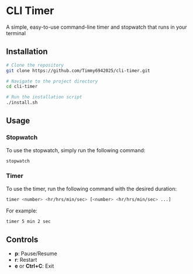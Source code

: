 # CLI Timer

A simple, easy-to-use command-line timer and stopwatch that runs in your terminal

## Installation

```bash
# Clone the repository
git clone https://github.com/Timmy6942025/cli-timer.git

# Navigate to the project directory
cd cli-timer

# Run the installation script
./install.sh
```

## Usage

### Stopwatch

To use the stopwatch, simply run the following command:

```bash
stopwatch
```

### Timer

To use the timer, run the following command with the desired duration:

```bash
timer <number> <hr/hrs/min/sec> [<number> <hr/hrs/min/sec> ...]
```

For example:

```bash
timer 5 min 2 sec
```

## Controls

-   **p**: Pause/Resume
-   **r**: Restart
-   **e** or **Ctrl+C**: Exit
